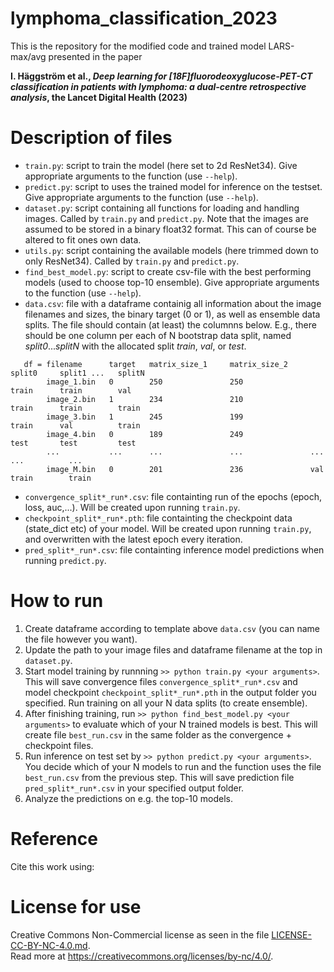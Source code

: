 # lymphoma_classification_2023
This is the repository for the modified code and trained model LARS-max/avg presented in the paper

**I. Häggström et al., _Deep learning for [18F]fluorodeoxyglucose-PET-CT classification in patients with lymphoma: a dual-centre retrospective analysis_, the Lancet Digital Health (2023)**

# Description of files
* `train.py`: script to train the model (here set to 2d ResNet34). Give appropriate arguments to the function (use `--help`).
* `predict.py`: script to uses the trained model for inference on the testset. Give appropriate arguments to the function (use `--help`).
* `dataset.py`: script containing all functions for loading and handling images. Called by `train.py` and `predict.py`. Note that the images are assumed to be stored in a binary float32 format. This can of course be altered to fit ones own data.
* `utils.py`: script containing the available models (here trimmed down to only ResNet34). Called by `train.py` and `predict.py`.
* `find_best_model.py`: script to create csv-file with the best performing models (used to choose top-10 ensemble). Give appropriate arguments to the function (use `--help`).
* `data.csv`: file with a dataframe containig all information about the image filenames and sizes, the binary target (0 or 1), as well as ensemble data splits. The file should contain (at least) the columnns below. E.g., there should be one column per each of N bootstrap data split, named _split0_..._splitN_ with the allocated split _train_, _val_, or _test_.
```
   df = filename      target   matrix_size_1     matrix_size_2     split0     split1 ...   splitN
        image_1.bin   0        250               250               train      train        val
        image_2.bin   1        234               210               train      train        train
        image_3.bin   1        245               199               train      val          train
        image_4.bin   0        189               249               test       test         test
        ...           ...      ...               ...               ...        ...          ...
        image_M.bin   0        201               236               val        train        train
```
* `convergence_split*_run*.csv`: file containting run of the epochs (epoch, loss, auc,...). Will be created upon running `train.py`.
* `checkpoint_split*_run*.pth`: file containting the checkpoint data (state_dict etc) of your model. Will be created upon running `train.py`, and overwritten with the latest epoch every iteration.
* `pred_split*_run*.csv`: file containting inference model predictions when running `predict.py`.

# How to run
1. Create dataframe according to template above `data.csv` (you can name the file however you want).
2. Update the path to your image files and dataframe filename at the top in `dataset.py`.
3. Start model training by runnning `>> python train.py <your arguments>`. This will save convergence files `convergence_split*_run*.csv` and model checkpoint `checkpoint_split*_run*.pth` in the output folder you specified. Run training on all your N data splits (to create ensemble).
4. After finishing training, run `>> python find_best_model.py <your arguments>` to evaluate which of your N trained models is best. This will create file `best_run.csv` in the same folder as the convergence + checkpoint files.
5. Run inference on test set by `>> python predict.py <your arguments>`. You decide which of your N models to run and the function uses the file `best_run.csv` from the previous step. This will save prediction file `pred_split*_run*.csv` in your specified output folder.
6. Analyze the predictions on e.g. the top-10 models.

# Reference
Cite this work using:

# License for use
Creative Commons Non-Commercial license as seen in the file [LICENSE-CC-BY-NC-4.0.md](LICENSE-CC-BY-NC-4.0.md).\
Read more at https://creativecommons.org/licenses/by-nc/4.0/.
